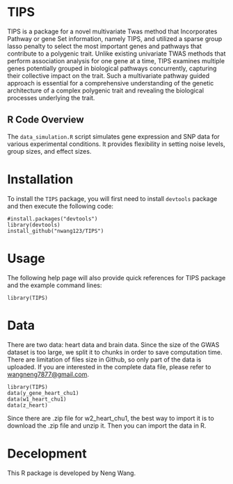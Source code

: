 TIPS
===
TIPS is a package for a novel multivariate Twas method that Incorporates Pathway or gene Set information, namely TIPS, and utilized a sparse group lasso penalty to select the most important genes and pathways that contribute to a polygenic trait. Unlike existing univariate TWAS methods that perform association analysis for one gene at a time, TIPS examines multiple genes potentially grouped in biological pathways concurrently, capturing their collective impact on the trait. Such a multivariate pathway guided approach is essential for a comprehensive understanding of the genetic architecture of a complex polygenic trait and revealing the biological processes underlying the trait.

## R Code Overview

The `data_simulation.R` script simulates gene expression and SNP data for various experimental conditions. It provides flexibility in setting noise levels, group sizes, and effect sizes.

Installation
===
To install the `TIPS` package, you will first need to install `devtools` package and then execute the following code: 
```
#install.packages("devtools")
library(devtools)
install_github("nwang123/TIPS")
```
Usage
===========
The following help page will also provide quick references for TIPS package and the example command lines:
```
library(TIPS)
```

Data
===========
There are two data: heart data and brain data. Since the size of the GWAS dataset is too large, we split it to chunks in order to save computation time. There are limitation of files size in Github, so only part of the data is uploaded. If you are interested in the complete data file, please refer to <wangneng7877@gmail.com>.

```
library(TIPS)
data(y_gene_heart_chu1)
data(w1_heart_chu1)
data(z_heart)
```
Since there are .zip file for w2_heart_chu1, the best way to import it is to download the .zip file and unzip it. Then you can import the data in R.

Decelopment
===========
This R package is developed by Neng Wang.
